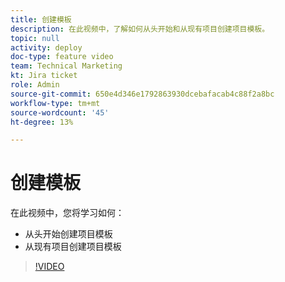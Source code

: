 ```yaml
---
title: 创建模板
description: 在此视频中，了解如何从头开始和从现有项目创建项目模板。
topic: null
activity: deploy
doc-type: feature video
team: Technical Marketing
kt: Jira ticket
role: Admin
source-git-commit: 650e4d346e1792863930dcebafacab4c88f2a8bc
workflow-type: tm+mt
source-wordcount: '45'
ht-degree: 13%

---
```


# 创建模板

在此视频中，您将学习如何：

* 从头开始创建项目模板
* 从现有项目创建项目模板

>[!VIDEO](https://video.tv.adobe.com/v/335210/?quality=12&learn=on)
